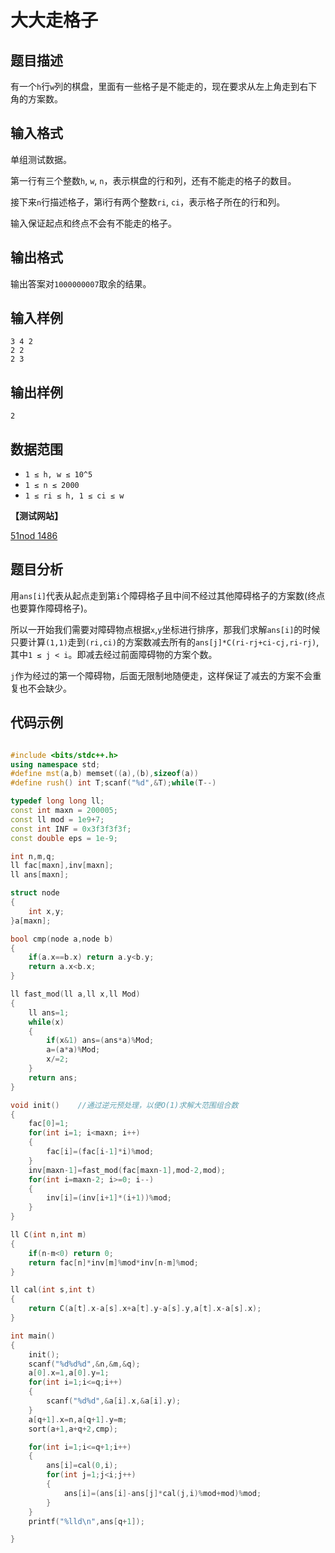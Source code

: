 # 大大走格子


## 题目描述

有一个`h`行`w`列的棋盘，里面有一些格子是不能走的，现在要求从左上角走到右下角的方案数。

## 输入格式

单组测试数据。

第一行有三个整数`h`, `w`, `n`，表示棋盘的行和列，还有不能走的格子的数目。

接下来`n`行描述格子，第i行有两个整数`ri`, `ci`，表示格子所在的行和列。

输入保证起点和终点不会有不能走的格子。


## 输出格式

输出答案对`1000000007`取余的结果。

## 输入样例

    3 4 2
    2 2
    2 3

## 输出样例

    2
 
    
## 数据范围
- `1 ≤ h, w ≤ 10^5`
- `1 ≤ n ≤ 2000`
- `1 ≤ ri ≤ h, 1 ≤ ci ≤ w`

**【测试网站】**

[51nod 1486](https://www.51nod.com/Challenge/Problem.html#!#problemId=1486) 

## 题目分析

 用`ans[i]`代表从起点走到第`i`个障碍格子且中间不经过其他障碍格子的方案数(终点也要算作障碍格子)。
 
 所以一开始我们需要对障碍物点根据`x`,`y`坐标进行排序，那我们求解`ans[i]`的时候只要计算`(1,1)`走到`(ri,ci)`的方案数减去所有的`ans[j]*C(ri-rj+ci-cj,ri-rj)`,其中`1 ≤ j < i`。即减去经过前面障碍物的方案个数。
 
 `j`作为经过的第一个障碍物，后面无限制地随便走，这样保证了减去的方案不会重复也不会缺少。

## 代码示例

```c++

#include <bits/stdc++.h>
using namespace std;
#define mst(a,b) memset((a),(b),sizeof(a))
#define rush() int T;scanf("%d",&T);while(T--)

typedef long long ll;
const int maxn = 200005;
const ll mod = 1e9+7;
const int INF = 0x3f3f3f3f;
const double eps = 1e-9;

int n,m,q;
ll fac[maxn],inv[maxn];
ll ans[maxn];

struct node
{
    int x,y;
}a[maxn];

bool cmp(node a,node b)
{
    if(a.x==b.x) return a.y<b.y;
    return a.x<b.x;
}

ll fast_mod(ll a,ll x,ll Mod)
{
    ll ans=1;
    while(x)
    {
        if(x&1) ans=(ans*a)%Mod;
        a=(a*a)%Mod;
        x/=2;
    }
    return ans;
}

void init()    //通过逆元预处理，以便O(1)求解大范围组合数
{
    fac[0]=1;
    for(int i=1; i<maxn; i++)
    {
        fac[i]=(fac[i-1]*i)%mod;
    }
    inv[maxn-1]=fast_mod(fac[maxn-1],mod-2,mod);
    for(int i=maxn-2; i>=0; i--)
    {
        inv[i]=(inv[i+1]*(i+1))%mod;
    }
}

ll C(int n,int m)
{
    if(n-m<0) return 0;
    return fac[n]*inv[m]%mod*inv[n-m]%mod;
}

ll cal(int s,int t)
{
    return C(a[t].x-a[s].x+a[t].y-a[s].y,a[t].x-a[s].x);
}

int main()
{
    init();
    scanf("%d%d%d",&n,&m,&q);
    a[0].x=1,a[0].y=1;
    for(int i=1;i<=q;i++)
    {
        scanf("%d%d",&a[i].x,&a[i].y);
    }
    a[q+1].x=n,a[q+1].y=m;
    sort(a+1,a+q+2,cmp);

    for(int i=1;i<=q+1;i++)
    {
        ans[i]=cal(0,i);
        for(int j=1;j<i;j++)
        {
            ans[i]=(ans[i]-ans[j]*cal(j,i)%mod+mod)%mod;
        }
    }
    printf("%lld\n",ans[q+1]);

}


```
   
   
   
